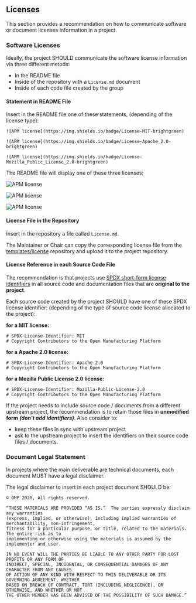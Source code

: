 ## Licenses
This section provides a recommendation on how to communicate software or document licenses information in a project.

### Software Licenses

Ideally, the project SHOULD communicate the software license information via three different metods:

* In the README file
* Inside of the repository with a ```License.md``` document
* Inside of each code file created by the group

#### Statement in README File
Insert in the README file one of these statements, (depending of the license type):

```
![APM license](https://img.shields.io/badge/License-MIT-brightgreen)

![APM license](https://img.shields.io/badge/License-Apache_2.0-brightgreen)

![APM license](https://img.shields.io/badge/License-Mozilla_Public_License_2.0-brightgreen)
```

The README file will display one of these three licenses:

![APM license](https://img.shields.io/badge/License-MIT-brightgreen)

![APM license](https://img.shields.io/badge/License-Apache_2.0-brightgreen)

![APM license](https://img.shields.io/badge/License-Mozilla_Public_License_2.0-brightgreen)


#### License File in the Repository
Insert in the repository a file called ```License.md```. 

The Maintainer or Chair can copy the corresponding license file from the [templates/license](https://github.com/OpenManufacturingPlatform/templates/tree/development/License) repository and upload it to the project repository.


#### License Reference in each Source Code File
The recommendation is that projects use [SPDX short-form license identifiers](https://spdx.dev/ids/) in all source code and documentation files that are **original to the project**.


Each source code created by the project SHOULD have one of these SPDX license identifier: (depending of the type of source code license allocated to the project):

**for a MIT license:**

```
# SPDX-License-Identifier: MIT
# Copyright Contributors to the Open Manufacturing Platform
```

**for a Apache 2.0 license:**

```
# SPDX-License-Identifier: Apache-2.0
# Copyright Contributors to the Open Manufacturing Platform
```

**for a Mozilla Public License 2.0 license:**

```
# SPDX-License-Identifier: Mozilla-Public-License-2.0
# Copyright Contributors to the Open Manufacturing Platform
```

If the project needs to include source code / documents from a different upstream project, the recommendation is to retain those files in **unmodified form**  _**(don't add identifiers)**_.
Also consider to:
* keep these files in sync with upstream project
* ask to the upstream project to insert the identifiers on their source code files / documents.

### Document Legal Statement
In projects where the main deliverable are technical documents, each document MUST have a legal disclaimer.

The legal disclaimer to insert in each project document SHOULD be:

```
© OMP 2020, All rights reserved.

“THESE MATERIALS ARE PROVIDED “AS IS.”  The parties expressly disclaim any warranties 
(express, implied, or otherwise), including implied warranties of merchantability, non-infringement, 
fitness for a particular purpose, or title, related to the materials. The entire risk as to 
implementing or otherwise using the materials is assumed by the implementer and user. 

IN NO EVENT WILL THE PARTIES BE LIABLE TO ANY OTHER PARTY FOR LOST PROFITS OR ANY FORM OF 
INDIRECT, SPECIAL, INCIDENTAL, OR CONSEQUENTIAL DAMAGES OF ANY CHARACTER FROM ANY CAUSES 
OF ACTION OF ANY KIND WITH RESPECT TO THIS DELIVERABLE OR ITS GOVERNING AGREEMENT, WHETHER 
BASED ON BREACH OF CONTRACT, TORT (INCLUDING NEGLIGENCE), OR OTHERWISE, AND WHETHER OR NOT 
THE OTHER MEMBER HAS BEEN ADVISED OF THE POSSIBILITY OF SUCH DAMAGE.”
```

